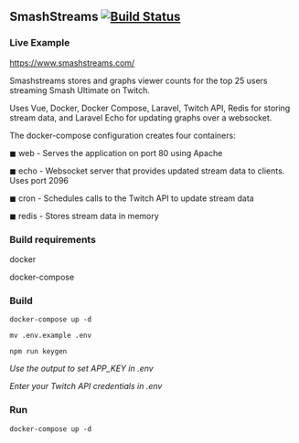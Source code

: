 ## SmashStreams [![Build Status](https://travis-ci.com/nnjpp/smashstreams.svg?branch=develop)](https://travis-ci.com/nnjpp/smashstreams)

### Live Example
https://www.smashstreams.com/

Smashstreams stores and graphs viewer counts for the top 25 users streaming Smash Ultimate on Twitch.

Uses Vue, Docker, Docker Compose, Laravel, Twitch API, Redis for storing stream data, and Laravel Echo for updating graphs over a websocket.

The docker-compose configuration creates four containers:

◼ web - Serves the application on port 80 using Apache

◼ echo - Websocket server that provides updated stream data to clients. Uses port 2096

◼ cron - Schedules calls to the Twitch API to update stream data

◼ redis - Stores stream data in memory

### Build requirements
docker

docker-compose

### Build
`docker-compose up -d`

`mv .env.example .env`

`npm run keygen`

*Use the output to set APP_KEY in .env*

*Enter your Twitch API credentials in .env*

### Run
`docker-compose up -d`
